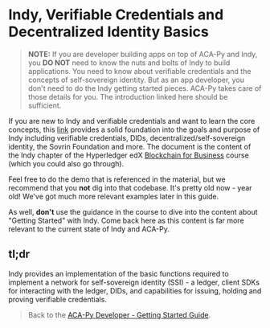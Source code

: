 # Indy, Verifiable Credentials and Decentralized Identity Basics

> **NOTE:** If you are developer building apps on top of ACA-Py and Indy, you **DO NOT** need to know the nuts and bolts of Indy to build applications. You need to know about verifiable credentials and the concepts of self-sovereign identity. But as an app developer, you don't need to do the Indy getting started pieces. ACA-Py takes care of those details for you. The introduction linked here should be sufficient.

If you are new to Indy and verifiable credentials and want to learn the core concepts, this [link](https://github.com/hyperledger/education/blob/master/LFS171x/docs/introduction-to-hyperledger-indy.md) provides a solid foundation into the goals and purpose of Indy including verifiable credentials, DIDs, decentralized/self-sovereign identity, the Sovrin Foundation and more. The document is the content of the Indy chapter of the Hyperledger edX [Blockchain for Business](https://www.edx.org/course/blockchain-for-business-an-introduction-to-hyperledger-technologies) course (which you could also go through).

Feel free to do the demo that is referenced in the material, but we recommend that you **not** dig into that codebase. It's pretty old now - year old!  We've got much more relevant examples later in this guide.

As well, **don't** use the guidance in the course to dive into the content about "Getting Started" with Indy. Come back here as this content is far more relevant to the current state of Indy and ACA-Py.

## tl;dr

Indy provides an implementation of the basic functions required to implement a network for self-sovereign identity (SSI) - a ledger, client SDKs for interacting with the ledger, DIDs, and capabilities for issuing, holding and proving verifiable credentials.

> Back to the [ACA-Py Developer - Getting Started Guide](./README.md).
